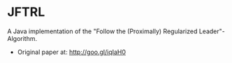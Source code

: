 JFTRL
=======
A Java implementation of the "Follow the (Proximally) Regularized Leader"-Algorithm.

- Original paper at: http://goo.gl/iqIaH0